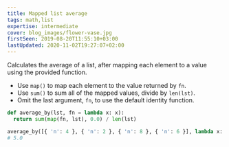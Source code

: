 ```yaml
---
title: Mapped list average
tags: math,list
expertise: intermediate
cover: blog_images/flower-vase.jpg
firstSeen: 2019-08-20T11:55:10+03:00
lastUpdated: 2020-11-02T19:27:07+02:00
---
```


Calculates the average of a list, after mapping each element to a value using the provided function.

- Use `map()` to map each element to the value returned by `fn`.
- Use `sum()` to sum all of the mapped values, divide by `len(lst)`.
- Omit the last argument, `fn`, to use the default identity function.

```py
def average_by(lst, fn = lambda x: x):
  return sum(map(fn, lst), 0.0) / len(lst)
```

```py
average_by([{ 'n': 4 }, { 'n': 2 }, { 'n': 8 }, { 'n': 6 }], lambda x: x['n'])
# 5.0
```

